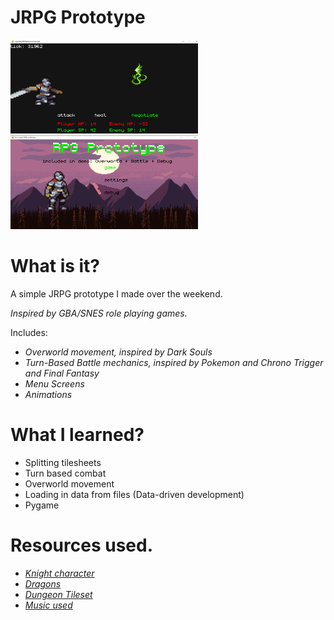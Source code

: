 # JRPG Prototype

<img src="https://github.com/jadenhensley/jrpg_prototype/blob/main/screenshots/screenshot1.PNG" width=300 height=150>
<img src="https://github.com/jadenhensley/jrpg_prototype/blob/main/screenshots/screenshot0.PNG" width=300 height=150>

# What is it?
A simple JRPG prototype I made over the weekend. 

*Inspired by GBA/SNES role playing games.*



Includes:
- *Overworld movement, inspired by Dark Souls*
- *Turn-Based Battle mechanics, inspired by Pokemon and Chrono Trigger and Final Fantasy*
- *Menu Screens*
- *Animations*

# What I learned?

- Splitting tilesheets
- Turn based combat
- Overworld movement
- Loading in data from files (Data-driven development)
- Pygame

# Resources used. 


- <a href="https://aamatniekss.itch.io/fantasy-knight-free-pixelart-animated-character"> *Knight character* </a>
- <a href="https://opengameart.org/content/rpg-enemies-11-dragons"> *Dragons* </a>
- <a href="https://0x72.itch.io/16x16-dungeon-tileset"> *Dungeon Tileset* </a>
- <a href="https://xdeviruchi.itch.io/8-bit-fantasy-adventure-music-pack"> *Music used* </a>
